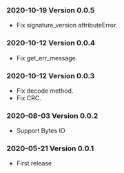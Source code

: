### 2020-10-19 Version 0.0.5
* Fix signature_version attributeError.

### 2020-10-12 Version 0.0.4
* Fix get_err_message.

### 2020-10-12 Version 0.0.3
* Fix decode method.
* Fix CRC.

### 2020-08-03 Version 0.0.2
* Support Bytes IO

### 2020-05-21 Version 0.0.1
* First release
